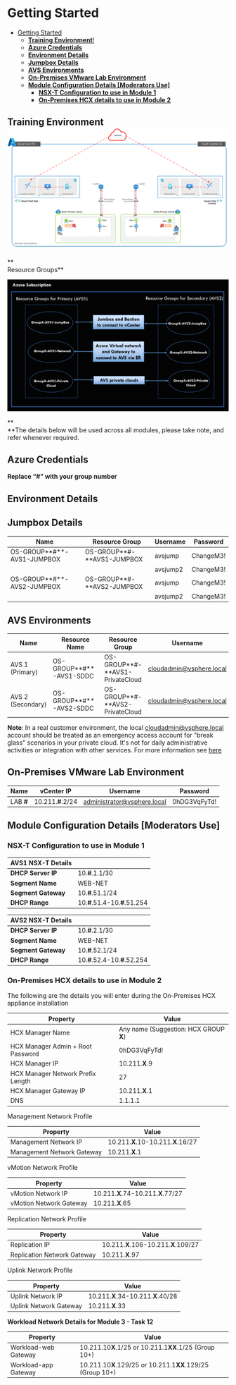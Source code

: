 # Getting Started
- [Getting Started](#getting-started)
  - [**Training Environment**!](#training-environment)
  - [**Azure Credentials**](#azure-credentials)
  - [**Environment Details**](#environment-details)
  - [**Jumpbox Details**](#jumpbox-details)
  - [**AVS Environments**](#avs-environments)
  - [**On-Premises VMware Lab Environment**](#on-premises-vmware-lab-environment)
  - [**Module Configuration Details [Moderators Use]**](#module-configuration-details-moderators-use)
    - [**NSX-T Configuration to use in Module 1**](#nsx-t-configuration-to-use-in-module-1)
    - [**On-Premises HCX details to use in Module 2**](#on-premises-hcx-details-to-use-in-module-2)

## **Training Environment**![](media/a93c2b281a764f53c6183585451a6964.png)

**  
Resource Groups**

![](media/0d442085a2fd76810c980bf6a0c8661f.png)

**  
**The details below will be used across all modules, please take note, and refer
whenever required.

## **Azure Credentials**

**Replace “\#” with your group number**


## **Environment Details**

## **Jumpbox Details**

| **Name**                    | **Resource Group**          | **Username** | **Password** |
|-----------------------------|-----------------------------|--------------|--------------|
| OS-GROUP**\#**-AVS1-JUMPBOX | OS-GROUP**\#-**AVS1-JUMPBOX | avsjump      | ChangeM3!    |
|                             |                             | avsjump2     | ChangeM3!    |
| OS-GROUP**\#**-AVS2-JUMPBOX | OS-GROUP**\#-**AVS2-JUMPBOX | avsjump      | ChangeM3!    |
|                             |                             | avsjump2     | ChangeM3!    |

## **AVS Environments**

| **Name**          | **Resource Name**        | **Resource Group**               | **Username**             | **Password**               |
|-------------------|--------------------------|----------------------------------|--------------------------|----------------------------|
| AVS 1 (Primary)   | OS-GROUP**\#**-AVS1-SDDC | OS-GROUP**\#-**AVS1-PrivateCloud | cloudadmin@vsphere.local | Obtain from the AVS Portal |
| AVS 2 (Secondary) | OS-GROUP**\#**-AVS2-SDDC | OS-GROUP**\#-**AVS2-PrivateCloud | cloudadmin@vsphere.local | Obtain from the AVS Portal |

**Note**: In a real customer environment, the local
[cloudadmin@vsphere.local](mailto:cloudadmin@vsphere.local) account should be
treated as an emergency access account for "break glass" scenarios in your
private cloud. It's not for daily administrative activities or integration with
other services. For more information see
[here](https://docs.microsoft.com/en-us/azure/azure-vmware/concepts-identity)

## **On-Premises VMware Lab Environment**

| **Name**   | **vCenter IP**     | **Username**                | **Password** |
|------------|--------------------|-----------------------------|--------------|
| LAB **\#** | 10.211.**\#**.2/24 | administrator@vsphere.local | 0hDG3VqFyTd! |

## **Module Configuration Details [Moderators Use]**

### **NSX-T Configuration to use in Module 1**

| **AVS1 NSX-T Details** |                                 |
|------------------------|---------------------------------|
| **DHCP Server IP**     | 10.**\#**.1.1/30                |
| **Segment Name**       | WEB-NET                         |
| **Segment Gateway**    | 10.**\#**.51.1/24               |
| **DHCP Range**         | 10.**\#**.51.4-10.**\#**.51.254 |

| **AVS2 NSX-T Details** |                                 |
|------------------------|---------------------------------|
| **DHCP Server IP**     | 10.**\#**.2.1/30                |
| **Segment Name**       | WEB-NET                         |
| **Segment Gateway**    | 10.**\#**.52.1/24               |
| **DHCP Range**         | 10.**\#**.52.4-10.**\#**.52.254 |

### **On-Premises HCX details to use in Module 2**

The following are the details you will enter during the On-Premises HCX
appliance installation

| **Property**                      | **Value**                              |
|-----------------------------------|----------------------------------------|
| HCX Manager Name                  | Any name (Suggestion: HCX GROUP **X**) |
| HCX Manager Admin + Root Password | 0hDG3VqFyTd!                           |
| HCX Manager IP                    | 10.211.**X**.9                         |
| HCX Manager Network Prefix Length | 27                                     |
| HCX Manager Gateway IP            | 10.211.**X**.1                         |
| DNS                               | 1.1.1.1                                |

Management Network Profile

| **Property**               | **Value**                          |
|----------------------------|------------------------------------|
| Management Network IP      | 10.211.**X**.10-10.211.**X**.16/27 |
| Management Network Gateway | 10.211.**X**.1                     |

vMotion Network Profile

| **Property**            | **Value**                          |
|-------------------------|------------------------------------|
| vMotion Network IP      | 10.211.**X**.74-10.211.**X**.77/27 |
| vMotion Network Gateway | 10.211.**X**.65                    |

Replication Network Profile

| **Property**                | **Value**                            |
|-----------------------------|--------------------------------------|
| Replication IP              | 10.211.**X**.106-10.211.**X**.109/27 |
| Replication Network Gateway | 10.211.**X**.97                      |

Uplink Network Profile

| **Property**           | **Value**                          |
|------------------------|------------------------------------|
| Uplink Network IP      | 10.211.**X**.34-10.211.**X**.40/28 |
| Uplink Network Gateway | 10.211.**X**.33                    |

**Workload Network Details for Module 3 - Task 12**

| **Property**         | **Value**                                                  |
|----------------------|------------------------------------------------------------|
| Workload-web Gateway | 10.211.10**X**.1/25 or 10.211.1**XX**.1/25 (Group 10+)     |
| Workload-app Gateway | 10.211.10**X**.129/25 or 10.211.1**XX**.129/25 (Group 10+) |
